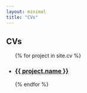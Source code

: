 ```yaml
---
layout: minimal
title: "CVs"
---
```


<h2>CVs</h2>

<div class="aboutme">
	<ul class="recent">
		{% for project in site.cv %}
	    	<li><a href="{{ project.url}}"><h3 class="project-name" itemprop="name">{{ project.name }}</h3></a></li>
	    {% endfor %}
	</ul>
</div>